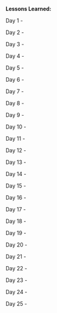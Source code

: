 __Lessons Learned:__

Day 1 - 

Day 2 - 

Day 3 - 

Day 4 - 

Day 5 - 

Day 6 - 

Day 7 - 

Day 8 -

Day 9 - 

Day 10 - 

Day 11 - 

Day 12 - 

Day 13 - 

Day 14 - 

Day 15 - 

Day 16 - 

Day 17 - 

Day 18 -

Day 19 - 

Day 20 - 

Day 21 - 

Day 22 - 

Day 23 - 

Day 24 - 

Day 25 - 

